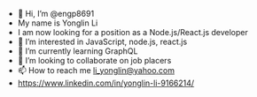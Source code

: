 - 👋 Hi, I’m @engp8691
- My name is Yonglin Li
- I am now looking for a position as a Node.js/React.js developer
- 👀 I’m interested in JavaScript, node.js, react.js
- 🌱 I’m currently learning GraphQL
- 💞️ I’m looking to collaborate on job placers
- 📫 How to reach me li_yonglin@yahoo.com
- https://www.linkedin.com/in/yonglin-li-9166214/

<!---
engp8691/engp8691 is a ✨ special ✨ repository because its `README.md` (this file) appears on your GitHub profile.
You can click the Preview link to take a look at your changes.
--->
